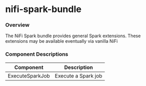 nifi-spark-bundle
==========

### Overview

The NiFi Spark bundle provides general Spark extensions.  These extensions may be available eventually via vanilla NiFi 

### Component Descriptions

| Component        | Description           |
| ------------- |-------------|
| ExecuteSparkJob | Execute a Spark job
